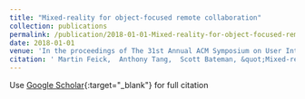 ```yaml
---
title: "Mixed-reality for object-focused remote collaboration"
collection: publications
permalink: /publication/2018-01-01-Mixed-reality-for-object-focused-remote-collaboration
date: 2018-01-01
venue: 'In the proceedings of The 31st Annual ACM Symposium on User Interface Software and Technology Adjunct Proceedings'
citation: ' Martin Feick,  Anthony Tang,  Scott Bateman, &quot;Mixed-reality for object-focused remote collaboration.&quot; In the proceedings of The 31st Annual ACM Symposium on User Interface Software and Technology Adjunct Proceedings, 2018.'
---
```

Use [Google Scholar](https://scholar.google.com/scholar?q=Mixed+reality+for+object+focused+remote+collaboration){:target="_blank"} for full citation